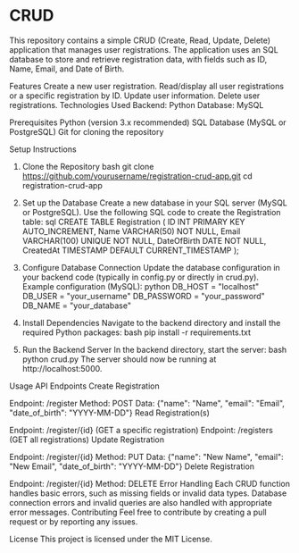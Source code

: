 # CRUD
This repository contains a simple CRUD (Create, Read, Update, Delete) application that manages user registrations. The application uses an SQL database to store and retrieve registration data, with fields such as ID, Name, Email, and Date of Birth.

Features
Create a new user registration.
Read/display all user registrations or a specific registration by ID.
Update user information.
Delete user registrations.
Technologies Used
Backend: Python 
Database: MySQL 

Prerequisites
Python (version 3.x recommended)
SQL Database (MySQL or PostgreSQL)
Git for cloning the repository

Setup Instructions

1. Clone the Repository
bash
git clone https://github.com/yourusername/registration-crud-app.git
cd registration-crud-app

2. Set up the Database
Create a new database in your SQL server (MySQL or PostgreSQL).
Use the following SQL code to create the Registration table:
sql
CREATE TABLE Registration (
    ID INT PRIMARY KEY AUTO_INCREMENT,
    Name VARCHAR(50) NOT NULL,
    Email VARCHAR(100) UNIQUE NOT NULL,
    DateOfBirth DATE NOT NULL,
    CreatedAt TIMESTAMP DEFAULT CURRENT_TIMESTAMP
);

3. Configure Database Connection
Update the database configuration in your backend code (typically in config.py or directly in crud.py).
Example configuration (MySQL):
python
DB_HOST = "localhost"
DB_USER = "your_username"
DB_PASSWORD = "your_password"
DB_NAME = "your_database"

4. Install Dependencies
Navigate to the backend directory and install the required Python packages:
bash
pip install -r requirements.txt

5. Run the Backend Server
In the backend directory, start the server:
bash
python crud.py
The server should now be running at http://localhost:5000.

Usage
API Endpoints
Create Registration

Endpoint: /register
Method: POST
Data: {"name": "Name", "email": "Email", "date_of_birth": "YYYY-MM-DD"}
Read Registration(s)

Endpoint: /register/{id} (GET a specific registration)
Endpoint: /registers (GET all registrations)
Update Registration

Endpoint: /register/{id}
Method: PUT
Data: {"name": "New Name", "email": "New Email", "date_of_birth": "YYYY-MM-DD"}
Delete Registration

Endpoint: /register/{id}
Method: DELETE
Error Handling
Each CRUD function handles basic errors, such as missing fields or invalid data types.
Database connection errors and invalid queries are also handled with appropriate error messages.
Contributing
Feel free to contribute by creating a pull request or by reporting any issues.

License
This project is licensed under the MIT License.
